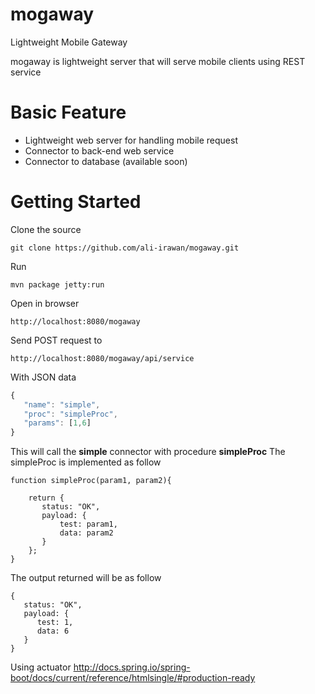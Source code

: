 mogaway
======

Lightweight Mobile Gateway

mogaway is lightweight server that will serve mobile clients using REST service

Basic Feature
======
- Lightweight web server for handling mobile request
- Connector to back-end web service
- Connector to database (available soon)

Getting Started
======

Clone the source

```
git clone https://github.com/ali-irawan/mogaway.git
```

Run

```
mvn package jetty:run 
```

Open in browser

```
http://localhost:8080/mogaway
```

Send POST request to

```
http://localhost:8080/mogaway/api/service
```

With JSON data

```javascript
{
   "name": "simple",
   "proc": "simpleProc",
   "params": [1,6]
}
```
This will call the **simple** connector with procedure **simpleProc**
The simpleProc is implemented as follow

```
function simpleProc(param1, param2){
	
	return {
	   status: "OK",
	   payload: {
		   test: param1,
	   	   data: param2
	   }
	};
}
```
The output returned will be as follow

```
{
   status: "OK",
   payload: {
      test: 1,
      data: 6
   }
}
```

Using actuator
http://docs.spring.io/spring-boot/docs/current/reference/htmlsingle/#production-ready